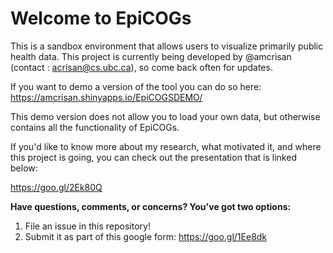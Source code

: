 # Welcome to EpiCOGs

This is a sandbox environment that allows users to visualize primarily public health data.
This project is currently being developed by @amcrisan (contact : acrisan@cs.ubc.ca), so come back often for updates.

If you want to demo a version of the tool you can do so here:
https://amcrisan.shinyapps.io/EpiCOGSDEMO/

This demo version does not allow you to load your own data, but otherwise contains all the functionality of EpiCOGs.

If you'd like to know more about my research, what motivated it, and where this project is going, you can check out the presentation that is linked below:

https://goo.gl/2Ek80Q

**Have questions, comments, or concerns? You've got two options:**

1. File an issue in this repository!
2. Submit it as part of this google form: https://goo.gl/1Ee8dk
